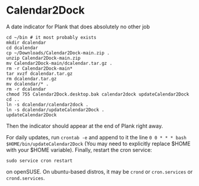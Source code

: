 # Calendar2Dock
A date indicator for Plank that does absolutely no other job

```
cd ~/bin # it most probably exists
mkdir dcalendar
cd dcalendar
cp ~/Downloads/Calendar2Dock-main.zip .
unzip Calendar2Dock-main.zip
mv Calendar2Dock-main/dcalendar.tar.gz .
rm -r Calendar2Dock-main*
tar xvzf dcalendar.tar.gz
rm dcalendar.tar.gz
mv dcalendar/* .
rm -r dcalendar
chmod 755 Calendar2Dock.desktop.bak calendar2dock updateCalendar2Dock
cd ..
ln -s dcalendar/calendar2dock .
ln -s dcalendar/updateCalendar2Dock .
updateCalendar2Dock
```

Then the indicator should appear at the end of Plank right away.

For daily updates, run `crontab -e` and append to it the line 
`0 0 * * * bash $HOME/bin/updateCalendar2Dock` (You may need to
explicitly replace $HOME with your $HOME variable). Finally, 
restart the cron service:

```
sudo service cron restart
```

on openSUSE. On ubuntu-based distros, it may be `crond` or 
`cron.services` or `crond.services`.
